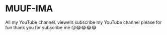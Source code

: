# MUUF-IMA
All my YouTube channel. viewers subscribe my YouTube channel please for fun thank you for subscribe me 😘😂😂😂😂

